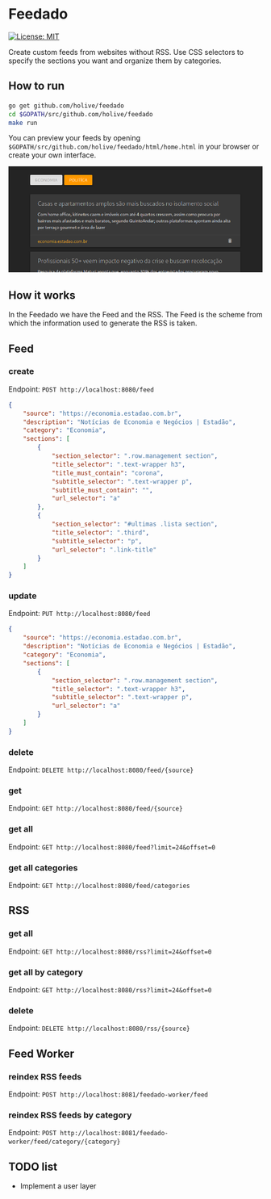 # Feedado

[![License: MIT](https://img.shields.io/badge/License-MIT-yellow.svg)](https://opensource.org/licenses/MIT)

Create custom feeds from websites without RSS. Use CSS selectors to specify the sections you want and organize them by categories.

## How to run
```bash
go get github.com/holive/feedado
cd $GOPATH/src/github.com/holive/feedado
make run
```
 
You can preview your feeds by opening `$GOPATH/src/github.com/holive/feedado/html/home.html` in your browser or create your own interface.

![](html/preview.png)

## How it works
In the Feedado we have the Feed and the RSS. The Feed is the scheme from which the information used to generate the RSS is taken.

## Feed

### create
Endpoint: `POST http://localhost:8080/feed`
```json
{
	"source": "https://economia.estadao.com.br",
	"description": "Notícias de Economia e Negócios | Estadão",
	"category": "Economia",
	"sections": [
		{
			"section_selector": ".row.management section",
			"title_selector": ".text-wrapper h3",
			"title_must_contain": "corona",
			"subtitle_selector": ".text-wrapper p",
			"subtitle_must_contain": "",
			"url_selector": "a"
		},
		{
			"section_selector": "#ultimas .lista section",
			"title_selector": ".third",
			"subtitle_selector": "p",
			"url_selector": ".link-title"
		}
	]
}
```

### update
Endpoint: `PUT http://localhost:8080/feed`
```json
{
	"source": "https://economia.estadao.com.br",
	"description": "Notícias de Economia e Negócios | Estadão",
	"category": "Economia",
	"sections": [
		{
			"section_selector": ".row.management section",
			"title_selector": ".text-wrapper h3",
			"subtitle_selector": ".text-wrapper p",
			"url_selector": "a"
		}
	]
}
```

### delete
Endpoint: `DELETE http://localhost:8080/feed/{source}`

### get
Endpoint: `GET http://localhost:8080/feed/{source}`

### get all
Endpoint: `GET http://localhost:8080/feed?limit=24&offset=0`

### get all categories
Endpoint: `GET http://localhost:8080/feed/categories`

## RSS

### get all
Endpoint: `GET http://localhost:8080/rss?limit=24&offset=0`

### get all by category
Endpoint: `GET http://localhost:8080/rss?limit=24&offset=0`

### delete
Endpoint: `DELETE http://localhost:8080/rss/{source}`

## Feed Worker

### reindex RSS feeds
Endpoint: `POST http://localhost:8081/feedado-worker/feed`

### reindex RSS feeds by category
Endpoint: `POST http://localhost:8081/feedado-worker/feed/category/{category}`

## TODO list
* Implement a user layer